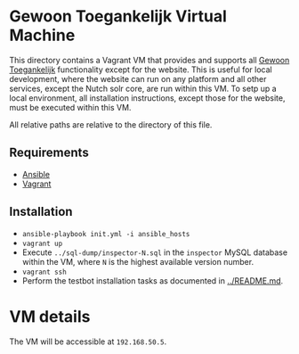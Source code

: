 # Gewoon Toegankelijk Virtual Machine
This directory contains a Vagrant VM that provides and supports all 
[Gewoon Toegankelijk](http://gewoontoegankelijk.nl) functionality except for 
the website. This is useful for local development, where the website can run on 
any platform and all other services, except the Nutch solr core, are run within 
this VM. To setp up a local environment, all installation instructions, except 
those for the website, must be executed within this VM.

All relative paths are relative to the directory of this file.

## Requirements
- [Ansible](http://ansible.com)
- [Vagrant](https://vagrantup.com)

## Installation
- `ansible-playbook init.yml -i ansible_hosts`
- `vagrant up`
- Execute `../sql-dump/inspector-N.sql` in the `inspector` MySQL database 
  within the VM, where `N` is the highest available version number.
- `vagrant ssh`
- Perform the testbot installation tasks as documented in
  [../README.md](../README.md).

# VM details
The VM will be accessible at `192.168.50.5`. 
